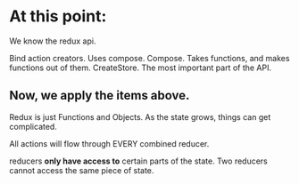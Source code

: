 # At this point:

We know the redux api.

Bind action creators. Uses compose.
Compose. Takes functions, and makes functions out of them.
CreateStore. The most important part of the API.

## Now, we apply the items above.

Redux is just Functions and Objects.
As the state grows, things can get complicated.


All actions will flow through EVERY combined reducer.

reducers **only have access to** certain parts of the state. Two reducers cannot access the same piece of state.
